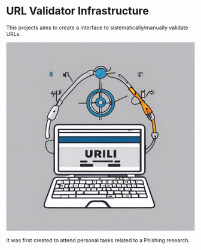 # URL Validator Infrastructure

This projects aims to create a interface to sistematically/manually validate URLs.

![URL Analyser Logo](interface/static/URL-Analyser-Logo1.png)

It was first created to attend personal tasks related to a Phishing research.
